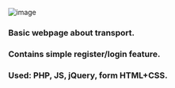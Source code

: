 ![image](https://user-images.githubusercontent.com/88060437/205375939-046d8889-8dc4-4eda-bafa-9a43cf14086e.png)

### Basic webpage about transport. 
### Contains simple register/login feature.

### Used: PHP, JS, jQuery, form HTML+CSS.
